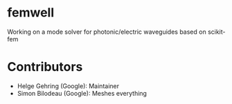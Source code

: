 # femwell
Working on a mode solver for photonic/electric waveguides based on scikit-fem

# Contributors
- Helge Gehring (Google): Maintainer
- Simon Bilodeau (Google): Meshes everything